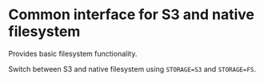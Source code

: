 # Common interface for S3 and native filesystem

Provides basic filesystem functionality.

Switch between S3 and native filesystem using `STORAGE=S3` and `STORAGE=FS`.